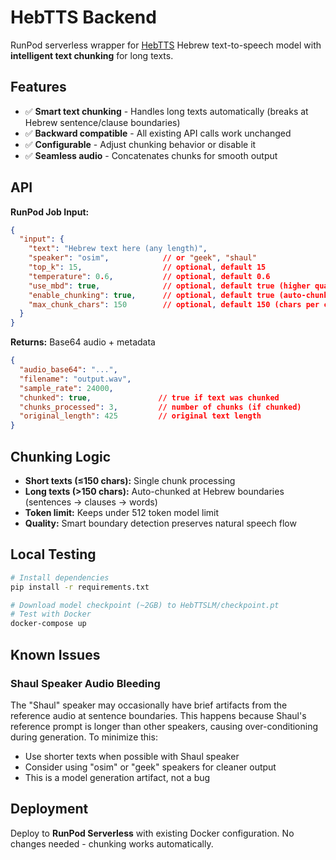 # HebTTS Backend

RunPod serverless wrapper for [HebTTS](https://github.com/slp-rl/HebTTS) Hebrew text-to-speech model with **intelligent text chunking** for long texts.

## Features

- ✅ **Smart text chunking** - Handles long texts automatically (breaks at Hebrew sentence/clause boundaries)
- ✅ **Backward compatible** - All existing API calls work unchanged
- ✅ **Configurable** - Adjust chunking behavior or disable it
- ✅ **Seamless audio** - Concatenates chunks for smooth output

## API

**RunPod Job Input:**
```json
{
  "input": {
    "text": "Hebrew text here (any length)",
    "speaker": "osim",            // or "geek", "shaul"
    "top_k": 15,                  // optional, default 15
    "temperature": 0.6,           // optional, default 0.6
    "use_mbd": true,              // optional, default true (higher quality)
    "enable_chunking": true,      // optional, default true (auto-chunk long texts)
    "max_chunk_chars": 150        // optional, default 150 (chars per chunk)
  }
}
```

**Returns:** Base64 audio + metadata
```json
{
  "audio_base64": "...",
  "filename": "output.wav", 
  "sample_rate": 24000,
  "chunked": true,               // true if text was chunked
  "chunks_processed": 3,         // number of chunks (if chunked)
  "original_length": 425         // original text length
}
```

## Chunking Logic

- **Short texts (≤150 chars):** Single chunk processing
- **Long texts (>150 chars):** Auto-chunked at Hebrew boundaries (sentences → clauses → words)
- **Token limit:** Keeps under 512 token model limit
- **Quality:** Smart boundary detection preserves natural speech flow

## Local Testing

```bash
# Install dependencies
pip install -r requirements.txt

# Download model checkpoint (~2GB) to HebTTSLM/checkpoint.pt
# Test with Docker
docker-compose up
```

## Known Issues

### Shaul Speaker Audio Bleeding
The "Shaul" speaker may occasionally have brief artifacts from the reference audio at sentence boundaries. This happens because Shaul's reference prompt is longer than other speakers, causing over-conditioning during generation. To minimize this:
- Use shorter texts when possible with Shaul speaker
- Consider using "osim" or "geek" speakers for cleaner output
- This is a model generation artifact, not a bug

## Deployment

Deploy to **RunPod Serverless** with existing Docker configuration. No changes needed - chunking works automatically.